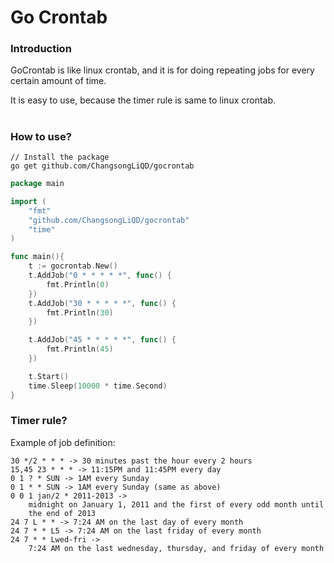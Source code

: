 # Go Crontab
### Introduction
GoCrontab is like linux crontab, and it is for doing repeating jobs for every certain amount of time.

It is easy to use, because the timer rule is same to linux crontab.
#
### How to use?
````
// Install the package
go get github.com/ChangsongLiQD/gocrontab
````

````go
package main

import (
	"fmt"
	"github.com/ChangsongLiQD/gocrontab"
	"time"
)

func main(){
	t := gocrontab.New()
	t.AddJob("0 * * * * *", func() {
		fmt.Println(0)
	})
	t.AddJob("30 * * * * *", func() {
		fmt.Println(30)
	})

	t.AddJob("45 * * * * *", func() {
		fmt.Println(45)
	})

	t.Start()
	time.Sleep(10000 * time.Second)
}
````

### Timer rule?

Example of job definition:
````
30 */2 * * * -> 30 minutes past the hour every 2 hours
15,45 23 * * * -> 11:15PM and 11:45PM every day
0 1 ? * SUN -> 1AM every Sunday
0 1 * * SUN -> 1AM every Sunday (same as above)
0 0 1 jan/2 * 2011-2013 ->
    midnight on January 1, 2011 and the first of every odd month until
    the end of 2013
24 7 L * * -> 7:24 AM on the last day of every month
24 7 * * L5 -> 7:24 AM on the last friday of every month
24 7 * * Lwed-fri ->
    7:24 AM on the last wednesday, thursday, and friday of every month
````
